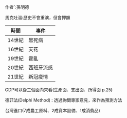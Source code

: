 作者ˋ:孫明德

馬克吐溫:歷史不會重演，但會押韻

|時間|事件|
|--|--|
|14世紀|黑死病|
|16世紀|天花|
|19世紀|霍亂|
|20世紀|西班牙流感|
|21世紀|新冠疫情|

GDP可以從三個面向來看(生產面、支出面、所得面 p.25)

德菲法(Delphi Method) : 透過詢問專家意見，來作為預測方法

台灣進口(7成農工原料、2成資本設備、1成消費品)